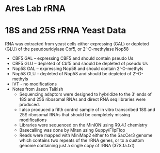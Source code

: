 # Ares Lab rRNA

# 18S and 25S rRNA Yeast Data
RNA was extracted from yeast cells either expressing (GAL) or depleted (GLU) of the pseudouridylase Cbf5, or 2’-O-methylase Nop58
* CBF5 GAL – expressing CBF5 and should contain pseudo Us
* CBF5 GLU – depleted of Cbf5 and should be depleted of pseudo Us
* Nop58 GAL – expressing Nop58 and should contain 2’-O-methyls
* Nop58 GLU – depleted of Nop58 and should be depleted of 2’-O-methyls
* IVT - no modifications 
* Notes from Jason Talkish
    * Sequencing adaptors were designed to hybridize to the 3’ ends of 18S and 25S ribosomal RNAs and direct RNA seq libraries were produced.
    * I also produced a fifth control sample of in vitro transcribed 18S and 25S ribosomal RNAs that should be completely missing modifications
    * Libraries were sequenced on the MinION using R9.4.1 chemistry
    * Basecalling was done by Miten using Guppy/FlipFlop
    * Reads were mapped with MiniMap2 either to the SacCer3 genome which contains two repeats of the rRNA genes, or to a custom genome containing just a single copy of rRNA (37S.fa.txt)

